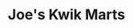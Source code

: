 ---
title: "Joe's Kwik Marts"
url: /rochester/joes-kwik-marts-west-ridge-road/
shop: convenience
---